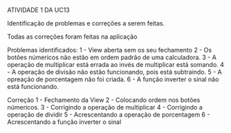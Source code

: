 ATIVIDADE 1 DA UC13

Identificação de problemas e correções a serem feitas.

Todas as correções foram feitas na aplicação

Problemas identificados: 1 - View aberta sem os seu fechamento 2 - Os botões númericos não estão em ordem padrão de uma calculadora. 3 - A operação de multiplicar está errada ao invés de multiplicar está somando. 4 - A operação de divisão não estão funcionando, pois está subtraindo. 5 - A opreação de porcentagem não foi criada. 6 - A função inverter o sinal não está funcionando.

Correção 1 - Fechamento da View 2 - Colocando ordem nos botões númericos. 3 - Corrigindo a operação de multiplicar 4 - Corrigindo a operação de dividir 5 - Acrescentando a operação de porcentagem 6 - Acrescentando a função inverter o sinal
